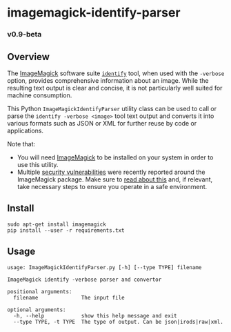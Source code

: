 # imagemagick-identify-parser

### v0.9-beta

## Overview
The [ImageMagick](http://imagemagick.org) software suite [`identify`](http://imagemagick.org/script/identify.php) tool, when used with the `-verbose` option, provides comprehensive information about an image. While the resulting text output is clear and concise, it is not particularly well suited for machine consumption.

This Python `ImageMagickIdentifyParser` utility class can be used to call or parse the `identify -verbose <image>` tool text output and converts it into various formats such as JSON or XML for further reuse by code or applications.

Note that:
*  You will need [ImageMagick](http://imagemagick.org) to be installed on your system in order to use this utility.
*  Multiple [security vulnerabilities](https://imagetragick.com/) were recently reported around the ImageMagick package. Make sure to [read about this](https://imagetragick.com/) and, if relevant, take necessary steps to ensure you operate in a safe environment.

## Install

    sudo apt-get install imagemagick
    pip install --user -r requirements.txt

## Usage

```
usage: ImageMagickIdentifyParser.py [-h] [--type TYPE] filename

ImageMagick identify -verbose parser and convertor

positional arguments:
  filename              The input file

optional arguments:
  -h, --help            show this help message and exit
  --type TYPE, -t TYPE  The type of output. Can be json|irods|raw|xml.
```
